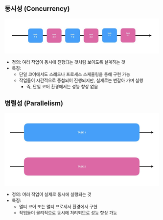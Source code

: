 ## 동시성 (Concurrency)

![concurrency.jpeg](img/KimJiMin/concurrency.jpeg)

- 정의: 여러 작업이 동시에 진행되는 것처럼 보이도록 설계하는 것
- 특징:
  - 단일 코어에서도 스레드나 프로세스 스케줄링을 통해 구현 가능
  - 작업들이 시간적으로 중첩되어 진행되지만, 실제로는 번갈아 가며 실행
    - 즉, 단일 코어 환경에서는 성능 향상 없음

## 병렬성 (Parallelism)

![parallelism.jpeg](img/KimJiMin/parallelism.jpeg)

- 정의: 여러 작업이 실제로 동시에 실행되는 것
- 특징:
  - 멀티 코어 또는 멀티 프로세서 환경에서 구현
  - 작업들이 물리적으로 동시에 처리되므로 성능 향상 가능
